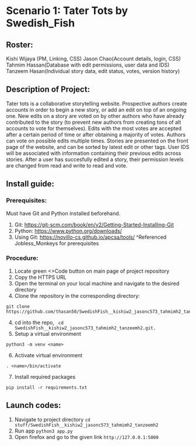 # Scenario 1: Tater Tots by Swedish_Fish
## Roster: 
Kishi Wijaya (PM, Linking, CSS)
Jason Chao(Account details, login, CSS)
Tahmim Hassan(Database with edit permissions, user data and IDS)
Tanzeem Hasan(Individual story data, edit status, votes, version history)
## Description of Project:
Tater tots is a collaborative storytelling website. Prospective authors create accounts in order to begin a new story, or add an edit on top of an ongoing one. New edits on a story are voted on by other authors who have already contributed to the story (to prevent new authors from creating tons of alt accounts to vote for themselves). Edits with the most votes are accepted after a certain period of time or after obtaining a majority of votes. Authors can vote on possible edits multiple times. Stories are presented on the front page of the website, and can be sorted by latest edit or other tags. User IDS will be associated with information containing their previous edits across stories. After a user has succesfully edited a story, their permission levels are changed from read and write to read and vote.
## Install guide:
### Prerequisites:
Must have Git and Python installed beforehand.
1. Git: https://git-scm.com/book/en/v2/Getting-Started-Installing-Git
2. Python: https://www.python.org/downloads/
3. Using Git: https://novillo-cs.github.io/apcsa/tools/
^Referenced Jobless_Monkeys for prerequisites

### Procedure: 
1. Locate green <>Code button on main page of project repository
2. Copy the HTTPS URL
3. Open the terminal on your local machine and navigate to the desired directory
3. Clone the repository in the corresponding directory:
```
git clone https://github.com/thasan50/SwedishFish__kishiw2_jasonc573_tahmimh2_tanzeemh2.git
```
4. cd into the repo, ```
cd SwedishFish__kishiw2_jasonc573_tahmimh2_tanzeemh2.git.```
5. Setup a virtual environment
```
python3 -m venv <name>
```
6. Activate virtual environment 
```
. <name>/bin/activate
```
7. Install required packages
```
pip install -r requirements.txt
```
## Launch codes:
1. Navigate to project directory
```cd stuff/SwedishFish__kishiw2_jasonc573_tahmimh2_tanzeemh2```
2. Run app
```python3 app.py```
3. Open firefox and go to the given link
```http://127.0.0.1:5000```